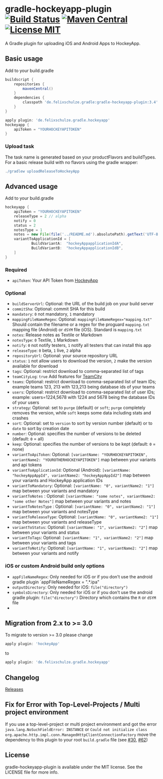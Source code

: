 # gradle-hockeyapp-plugin [![Build Status](https://travis-ci.org/x2on/gradle-hockeyapp-plugin.png)](https://travis-ci.org/x2on/gradle-hockeyapp-plugin) [![Maven Central](https://maven-badges.herokuapp.com/maven-central/de.felixschulze.gradle/gradle-hockeyapp-plugin/badge.svg)](http://search.maven.org/#search%7Cgav%7C1%7Cg%3A%22de.felixschulze.gradle%22%20AND%20a%3A%22gradle-hockeyapp-plugin%22) [![License MIT](http://img.shields.io/badge/license-MIT-blue.svg)](https://github.com/x2on/gradle-hockeyapp-plugin/blob/master/LICENSE)

A Gradle plugin for uploading iOS and Android Apps to HockeyApp.

## Basic usage

Add to your build.gradle

```gradle
buildscript {
    repositories {
        mavenCentral()
    }
    dependencies {
        classpath 'de.felixschulze.gradle:gradle-hockeyapp-plugin:3.4'
    }
}

apply plugin: 'de.felixschulze.gradle.hockeyapp'
hockeyapp {
    apiToken = "YOURHOCKEYAPITOKEN"
}
```

### Upload task
The task name is generated based on your productFlavors and buildTypes. For a basic release build with no flavors using the gradle wrapper:
```gradle
./gradlew uploadReleaseToHockeyApp
```

## Advanced usage

Add to your build.gradle

```gradle
hockeyapp {
    apiToken = "YOURHOCKEYAPITOKEN"
    releaseType = 2 // alpha
    notify = 0
    status = 2
    notesType = 1
    notes = new File(file('../README.md').absolutePath).getText('UTF-8')
    variantToApplicationId = [
            BuildVariantA:  "hockeyAppapplicationIdA",
            BuildVariantB:  "hockeyAppapplicationIdB",
    ]
}

```
### Required
* `apiToken`: Your API Token from [HockeyApp](http://hockeyapp.net/)

### Optional

* `buildServerUrl`: Optional: the URL of the build job on your build server
* `commitSha`: Optional: commit SHA for this build
* `mandatory`: `0` not mandatory, `1` mandatory
* `mappingFileNameRegex`:  Optional: `mappingFileNameRegex="mapping.txt"` Should contain the filename or a regex for the proguard `mapping.txt` mapping file (Android) or `dSYM` file (iOS). Standard is `mapping.txt`
* `notes`: Release notes as Textile or Markdown
* `notesType`: `0` Textile, `1` Markdown
* `notify`: `0` not notify testers, `1` notify all testers that can install this app
* `releaseType`: `0` beta, `1` live, `2` alpha
* `repositoryUrl`: Optional: your source repository URL
* `status`: `1` not allow users to download the version, `2` make the version available for download
* `tags`: Optional: restrict download to comma-separated list of tags
* `teamCityLog`: `true` Add features for [TeamCity](http://www.jetbrains.com/teamcity/)
* `teams`: Optional: restrict download to comma-separated list of team IDs; example teams 123, 213 with 123,213 being database ids of your teams
* `users`: Optional: restrict download to comma-separated list of user IDs; example: users=1224,5678 with 1224 and 5678 being the database IDs of your users
* `strategy`: Optional: set to `purge` (default) or `soft`; `purge` completely removes the version, while `soft` keeps some data including stats and crashes
* `sort`: Optional: set to `version` to sort by version number (default) or to `date` to sort by creation date
* `number`: Optional: specifies the number of versions to be deleted (default: `0` = all)
* `keep`: Optional: specifies the number of versions to be kept (default: `0` = none)
* `variantToApiToken`: Optional: `[variantName: "YOURHOCKEYAPITOKEN", variantName2: "YOUROTHERHOCKEYAPITOKEN"]` map between your variants and api tokens
* `variantToApplicationId`:  Optional (Android): `[variantName: "hockeyAppAppId", variantName2: "hockeyAppAppId2"]` map between your variants and HockeyApp application IDs
* `variantToMandatory`: Optional: `[variantName: "0", variantName2: "1"]` map between your variants and mandatory
* `variantToNotes` : Optional: `[variantName: "some notes", variantName2: "some other Notes"]` map between your variants and notes
* `variantToNotesType` : Optional: `[variantName: "0", variantName2: "1"]` map between your variants and notesType
* `variantToReleaseType`: Optional: `[variantName: "0", variantName2: "1"]` map between your variants and releaseType
* `variantToStatus`: Optional: `[variantName: "1", variantName2: "2"]` map between your variants and status
* `variantToTags`: Optional: `[variantName: "1", variantName2: "2"]` map between your variants and tags
* `variantToNotify`: Optional: `[variantName: "1", variantName2: "2"]` map between your variants and notify


### iOS or custom Android build only options
* `appFileNameRegex`: Only needed for iOS or if you don't use the android gradle plugin `appFileNameRegex = ".*.ipa"
* `outputDirectory`: Only needed for iOS: `file("directory")`
* `symbolsDirectory`: Only needed for iOS or if you don't use the android gradle plugin: `file("directory")` Directory which contains the `R` or `dSYM` file
* 
## Migration from 2.x to >= 3.0

To migrate to version >= 3.0 please change 
```gradle
apply plugin: 'hockeyApp'
```
to 
```gradle
apply plugin: 'de.felixschulze.gradle.hockeyapp'
```

## Changelog

[Releases](https://github.com/x2on/gradle-hockeyapp-plugin/releases)

## Fix for Error with Top-Level-Projects / Multi project environment

If you use a top-level-project or multi project environment and got the error `java.lang.NoSuchFieldError: INSTANCE` or `Could not initialize class org.apache.http.impl.conn.ManagedHttpClientConnectionFactory` move the dependency to this plugin to your root `build.gradle` file (see [#30](https://github.com/x2on/gradle-hockeyapp-plugin/issues/30), [#62](https://github.com/x2on/gradle-hockeyapp-plugin/issues/62))

## License

gradle-hockeyapp-plugin is available under the MIT license. See the LICENSE file for more info.

